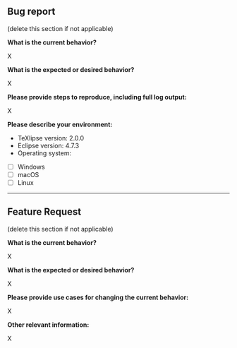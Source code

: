 ## Bug report

(delete this section if not applicable)

**What is the current behavior?**

X

**What is the expected or desired behavior?**

X

**Please provide steps to reproduce, including full log output:**

X

**Please describe your environment:**

* TeXlipse version: 2.0.0
* Eclipse version: 4.7.3
* Operating system:
- [ ] Windows
- [ ] macOS
- [ ] Linux

---

## Feature Request

(delete this section if not applicable)

**What is the current behavior?**

X

**What is the expected or desired behavior?**

X

**Please provide use cases for changing the current behavior:**

X

**Other relevant information:**

X